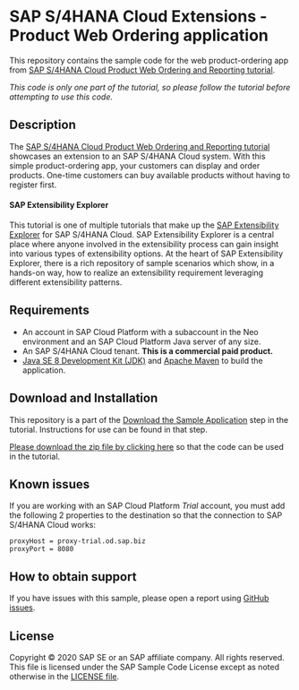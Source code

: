 # SAP S/4HANA Cloud Extensions - Product Web Ordering application
This repository contains the sample code for the web product-ordering app from [SAP S/4HANA Cloud Product Web Ordering and Reporting tutorial](http://tiny.cc/s4-ext-order-app).

*This code is only one part of the tutorial, so please follow the tutorial before attempting to use this code.*

## Description

The [SAP S/4HANA Cloud Product Web Ordering and Reporting tutorial](http://tiny.cc/s4-ext-order-app) showcases an extension to an SAP S/4HANA Cloud system. With this simple product-ordering app, your customers can display and order products. One-time customers can buy available products without having to register first.

#### SAP Extensibility Explorer

This tutorial is one of multiple tutorials that make up the [SAP Extensibility Explorer](https://sap.com/extends4) for SAP S/4HANA Cloud.
SAP Extensibility Explorer is a central place where anyone involved in the extensibility process can gain insight into various types of extensibility options. At the heart of SAP Extensibility Explorer, there is a rich repository of sample scenarios which show, in a hands-on way, how to realize an extensibility requirement leveraging different extensibility patterns.


Requirements
-------------
- An account in SAP Cloud Platform with a subaccount in the Neo environment and an SAP Cloud Platform Java server of any size.
- An SAP S/4HANA Cloud tenant. **This is a commercial paid product.**
- [Java SE 8 Development Kit (JDK)](https://www.oracle.com/technetwork/java/javase/downloads/index.html) and [Apache Maven](http://maven.apache.org/download.cgi) to build the application.

Download and Installation
-------------
This repository is a part of the [Download the Sample Application](https://help.sap.com/viewer/4316f97a90ff48948fb7f212ecabf964/SHIP/en-US/5d24945c0a3142f490a9582a7d8b19f7.html) step in the tutorial. Instructions for use can be found in that step.

[Please download the zip file by clicking here](https://github.com/SAP/s4hana-ext-order-app/archive/master.zip) so that the code can be used in the tutorial.


Known issues
---------------------
If you are working with an SAP Cloud Platform _Trial_ account, you must add the following 2 properties to the destination so that the connection to SAP S/4HANA Cloud works:
```
proxyHost = proxy-trial.od.sap.biz
proxyPort = 8080
```

How to obtain support
---------------------
If you have issues with this sample, please open a report using [GitHub issues](https://github.com/SAP/s4hana-ext-order-app/issues).

License
-------
Copyright © 2020 SAP SE or an SAP affiliate company. All rights reserved.
This file is licensed under the SAP Sample Code License except as noted otherwise in the [LICENSE file](LICENSES/Apache-2.0.txt).


